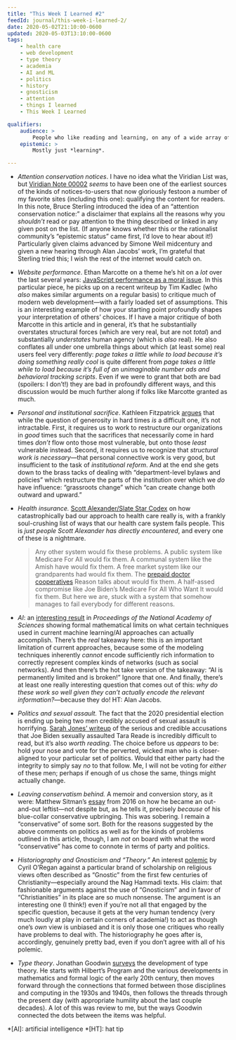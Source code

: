 ```yaml
---
title: "This Week I Learned #2"
feedId: journal/this-week-i-learned-2/
date: 2020-05-02T21:10:00-0600
updated: 2020-05-03T13:10:00-0600
tags:
    - health care
    - web development
    - type theory
    - academia
    - AI and ML
    - politics
    - history
    - gnosticism
    - attention
    - things I learned
    - This Week I Learned

qualifiers:
    audience: >
        People who like reading and learning, on any of a wide array of subjects! (There’s probably *something* on this list for you!)
    epistemic: >
        Mostly just *learning*.

---
```


- <i>Attention conservation notices</i>. I have no idea what the Viridian List was, but [Viridian Note 00002](http://www.viridiandesign.org/notes/1-25/Note%2000002.txt) *seems* to have been one of the earliest sources of the kinds of notices-to-users that now gloriously festoon a number of my favorite sites (including this one): qualifying the content for readers. In this note, Bruce Sterling introduced the idea of an “attention conservation notice:” a disclaimer that explains all the reasons why you *shouldn’t* read or pay attention to the thing described or linked in any given post on the list. (If anyone knows whether this or the rationalist community’s “epistemic status” came first, I’d love to hear about it!) Particularly given claims advanced by Simone Weil midcentury and given a new hearing through Alan Jacobs’ work, I’m grateful that Sterling tried this; I wish the rest of the internet would catch on.

- <i>Website performance</i>. Ethan Marcotte on a theme he’s hit on a *lot* over the last several years: [JavaScript performance as a moral issue](https://ethanmarcotte.com/wrote/gardened/ "Gardened."). In this particular piece, he picks up on a recent writeup by Tim Kadlec (who *also* makes similar arguments on a regular basis) to critique much of modern web development—with a fairly loaded set of assumptions. This is an interesting example of how your starting point profoundly shapes your interpretation of others’ choices. If I have a major critique of both Marcotte in this article and in general, it’s that he substantially overstates structural forces (which are very real, but are not *total*) and substantially *understates* human agency (which is *also* real). He also conflates all under one umbrella things about which (at least some) real users feel very differently: <i>page takes a little while to load because it’s doing something really cool</i> is quite different from <i>page takes a little while to load because it’s full of an unimaginable number ads and behavioral tracking scripts</i>. Even if we were to grant that both are bad (spoilers: I don’t!) they are bad in profoundly different ways, and this discussion would be much further along if folks like Marcotte granted as much.

- <i>Personal and institutional sacrifice</i>. Kathleen Fitzpatrick [argues](https://kfitz.info/generosity-in-hard-times/ "Generosity in Hard Times") that while the question of generosity in hard times *is* a difficult one, it’s not intractable. First, it requires us to work to restructure our organizations in *good* times such that the sacrifices that necessarily come in hard times *don’t* flow onto those most vulnerable, but onto those *least* vulnerable instead. Second, it requires us to recognize that *structural work is necessary*—that personal connective work is very good, but insufficient to the task of *institutional reform*. And at the end she gets down to the brass tacks of dealing with “department-level bylaws and policies” which restructure the parts of the institution over which we *do* have influence: “grassroots change” which “can create change both outward and upward.”

- <i>Health insurance.</i> [Scott Alexander/Slate Star Codex](https://slatestarcodex.com/2020/04/24/employer-provided-health-insurance-delenda-est/ "Employer Provided Health Insurance Delenda Est") on how catastrophically bad our approach to health care really is, with a frankly soul-crushing list of ways that our health care system fails people. This is *just people Scott Alexander has directly encountered*, and every one of these is a nightmare.

    > Any other system would fix these problems. A public system like Medicare For All would fix them. A communal system like the Amish have would fix them. A free market system like our grandparents had would fix them. The [prepaid doctor cooperatives](https://reason.com/2020/04/05/how-doctors-broke-health-care/) Reason talks about would fix them. A half-assed compromise like Joe Biden’s Medicare For All Who Want It would fix them. But here we are, stuck with a system that somehow manages to fail everybody for different reasons.

- <i>AI</i>: an [interesting result](https://scitechdaily.com/widely-used-ai-machine-learning-methods-dont-work-as-claimed/ "Widely Used AI Machine Learning Methods Don’t Work as Claimed") in <cite>Proceedings of the National Academy of Sciences</cite> showing formal mathematical limits on what certain techniques used in current machine learning/AI approaches can actually accomplish. There’s the *real* takeaway here: this is an important limitation of current approaches, because some of the modeling techniques inherently *cannot* encode sufficiently rich information to correctly represent complex kinds of networks (such as social networks). And then there’s the hot take version of the takeaway: “AI is permanently limited and is broken!” Ignore that one. And finally, there’s at least one really interesting question that comes out of this: <i>why do these work so well given they can’t actually encode the relevant information?</i>—because they do! HT: Alan Jacobs.

- <i>Politics and sexual assault.</i> The fact that the 2020 presidential election is ending up being two men credibly accused of sexual assault is horrifying. [Sarah Jones’ writeup](https://nymag.com/intelligencer/2020/04/metoo-is-more-important-than-joe-biden.html "https://nymag.com/intelligencer/2020/04/metoo-is-more-important-than-joe-biden.html") of the serious and credible accusations that Joe Biden sexually assaulted Tara Reade is incredibly difficult to read, but it’s also *worth reading*. The choice before us *appears* to be: hold your nose and vote for the perverted, wicked man who is closer-aligned to your particular set of politics. Would that either party had the integrity to simply say *no* to that follow. Me, I will not be voting for *either* of these men; perhaps if enough of us chose the same, things might actually change.

- <i>Leaving conservatism behind.</i> A memoir and conversion story, as it were: Matthew Sitman’s [essay](https://www.dissentmagazine.org/article/leaving-conservatism-behind-blue-collar-republican-progressive "Leaving Conservatism Behind: How I renounced the God-and-guns conservatism of my blue-collar roots and embraced class politics.") from 2016 on how he became an out-and-out leftist—not despite but, as he tells it, precisely *because* of his blue-collar conservative upbringing. This was sobering. I remain a “conservative” of some sort. Both for the reasons suggested by the above comments on politics as well as for the kinds of problems outlined in this article, though, I am *not* on board with what the word “conservative” has come to connote in terms of party and politics.

- <i>Historiography and Gnosticism and “Theory.”</i> An interest [polemic](https://churchlifejournal.nd.edu/articles/the-historiography-of-gnosticism-and-the-demands-of-theory/ "Historiography and the Demands of Theory: Did Gnosticism Exist?") by Cyril O’Regan against a particular brand of scholarship on religious views often described as “Gnostic” from the first few centuries of Christianity—especially around the Nag Hammadi texts. His claim: that fashionable arguments against the use of “Gnosticism” and in favor of “Christianities” in its place are so much nonsense. The argument is an interesting one (I think!) even if you’re not all that engaged by the specific question, because it gets at the very human tendency (very much loudly at play in certain corners of academia!) to act as though one’s *own* view is unbiased and it is only those one critiques who really have problems to deal with. The historiography he goes after is, accordingly, genuinely pretty bad, even if you don’t agree with all of his polemic.

- <i>Type theory</i>. Jonathan Goodwin [surveys](http://pling.jondgoodwin.com/post/rise-of-type-theory/) the development of type theory. He starts with Hilbert’s Program and the various developments in mathematics and formal logic of the early 20th century, then moves forward through the connections that formed between those disciplines and computing in the 1930s and 1940s, then follows the threads through the present day (with appropriate humility about the last couple decades). A lot of this was review to me, but the ways Goodwin connected the dots between the items was helpful.

*[AI]: artificial intelligence
*[HT]: hat tip


